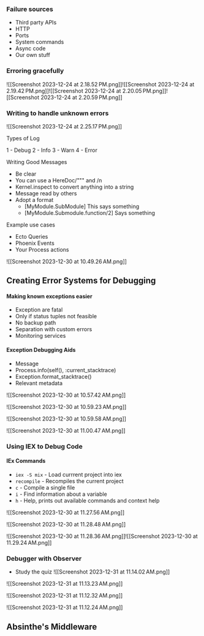 ### Failure sources

- Third party APIs
- HTTP
- Ports
- System commands
- Async code
- Our own stuff


### Erroring gracefully

![[Screenshot 2023-12-24 at 2.18.52 PM.png]]![[Screenshot 2023-12-24 at 2.19.42 PM.png]]![[Screenshot 2023-12-24 at 2.20.05 PM.png]]![[Screenshot 2023-12-24 at 2.20.59 PM.png]]

### Writing to handle unknown errors

![[Screenshot 2023-12-24 at 2.25.17 PM.png]]

Types of Log

1 - Debug
2 - Info
3 - Warn
4 - Error

Writing Good Messages
- Be clear
- You can use a HereDoc/""" and /n
- Kernel.inspect to convert anything into a string
- Message read by others
- Adopt a format
	- [MyModule.SubModule] This says something
	- [MyModule.Submodule.function/2] Says something

Example use cases
- Ecto Queries
- Phoenix Events
-  Your Process actions
 
![[Screenshot 2023-12-30 at 10.49.26 AM.png]]

## Creating Error Systems for Debugging

#### Making known exceptions easier
- Exception are fatal
- Only if status tuples not feasible
- No backup path
- Separation with custom errors
- Monitoring services

#### Exception Debugging Aids
- Message
- Process.info(self(), :current_stacktrace)
- Exception.format_stacktrace()
- Relevant metadata

![[Screenshot 2023-12-30 at 10.57.42 AM.png]]

![[Screenshot 2023-12-30 at 10.59.23 AM.png]]

![[Screenshot 2023-12-30 at 10.59.58 AM.png]]

![[Screenshot 2023-12-30 at 11.00.47 AM.png]]

### Using IEX to Debug Code

#### IEx Commands

- `iex -S mix` - Load currrent project into iex
- `recompile` - Recompiles the current project
- `c` - Compile a single file
- `i` - Find information about a variable
- `h` - Help, prints out available commands and context help

![[Screenshot 2023-12-30 at 11.27.56 AM.png]]

![[Screenshot 2023-12-30 at 11.28.48 AM.png]]

![[Screenshot 2023-12-30 at 11.28.36 AM.png]]![[Screenshot 2023-12-30 at 11.29.24 AM.png]]

### Debugger with Observer

- Study the quiz
![[Screenshot 2023-12-31 at 11.14.02 AM.png]]

![[Screenshot 2023-12-31 at 11.13.23 AM.png]]

![[Screenshot 2023-12-31 at 11.12.32 AM.png]]

![[Screenshot 2023-12-31 at 11.12.24 AM.png]]

## Absinthe's Middleware


